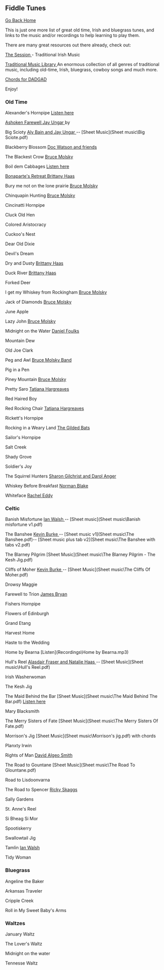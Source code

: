 ## Fiddle Tunes

[Go Back Home](index.md)


This is just one more list of great old time, Irish and bluegrass tunes, and links to the music and/or recordings to help learning to play them.

There are many great resources out there already, check out:

<a href ="https://thesession.org/"> The Session </a> - Traditional Irish Music

<a href ="http://www.traditionalmusic.co.uk/"> Traditional Music Library </a>  An enormous collection of all genres of traditional music, including old-time, Irish, bluegrass, cowboy songs and much more.

<a href ="http://www.traditionalmusic.co.uk/chords/guitar(dadgad)-chords-e-minor.htm"> Chords for DADGAD </a>

<!--The Session
Traditional Music UK-->
Enjoy!
<!--<a href ="https://www.youtube.com/watch?v=VerYTG1MlhE&list=PLuyJzev9Xki1k2t9YB1geYq0CXl3-NhCQ"> Pretty saro </a>Tatiana Hargreaves.-->

### Old Time ###

Alexander's Hornpipe <a href ="https://www.youtube.com/watch?v=gv9013QAiag"> Listen here

Ashoken Farewell <a href = "https://www.youtube.com/watch?v=d6jh1vqNvMs"> Jay Ungar </a> by 

Big Scioty <a href = "https://www.youtube.com/watch?v=Gyj7m0QdFkM"> Aly Bain and Jay Ungar </a> -- [Sheet Music](Sheet music\Big Sciote.pdf)

Blackberry Blossom <a href = "https://www.youtube.com/watch?v=FaK3Y6b6MHw"> Doc Watson and friends </a>

The Blackest Crow <a href ="https://www.youtube.com/watch?v=d6jh1vqNvMs"> Bruce Molsky </a> 

Boil dem Cabbages <a href = "https://www.youtube.com/watch?v=F-K-TGMpkUM"> Listen here

Bonaparte's Retreat  <a href ="https://www.youtube.com/watch?v=AI6Z04d5Wpc"> Brittany Haas </a>

Bury me not on the lone prairie <a href ="https://www.youtube.com/watch?v=kuhtMnm6KjM"> Bruce Molsky </a>

Chinquapin Hunting <a href = "https://www.youtube.com/watch?v=TYS7xyNW8Mc"> Bruce Molsky </a> 

Cincinatti Hornpipe

Cluck Old Hen

Colored Aristocracy

Cuckoo's Nest

Dear Old Dixie

Devil's Dream

Dry and Dusty <a href = "https://www.youtube.com/watch?v=R_cUNV7L66c"> Brittany Haas </a> 

Duck River <a href = "https://www.youtube.com/watch?v=2KEubV9ZWX0"> Brittany Haas </a> 

Forked Deer

I get my Whiskey from Rockingham <a href ="https://www.youtube.com/watch?v=lYh0LyhTj_Q"> Bruce Molsky </a> 

Jack of Diamonds <a href ="https://www.youtube.com/watch?v=jxmtrd0H8og"> Bruce Molsky </a> 

June Apple

Lazy John <a href ="https://www.youtube.com/watch?v=AZCLPwFZGgY"> Bruce Molsky </a> 

Midnight on the Water <a href ="https://www.youtube.com/watch?v=qc0-LIkX2zQ"> Daniel Foulks </a>

Mountain Dew

Old Joe Clark

Peg and Awl <a href ="https://www.youtube.com/watch?v=nwMycwsC_-8"> Bruce Molsky Band </a>

Pig in a Pen

Piney Mountain <a href = "https://www.youtube.com/watch?v=jv6RN3KpVk0"> Bruce Molsky </a>

Pretty Saro  <a href ="https://www.youtube.com/watch?v=VerYTG1MlhE&list=PLuyJzev9Xki1k2t9YB1geYq0CXl3-NhCQ"> Tatiana Hargreaves  </a> 

Red Haired Boy

Red Rocking Chair <a href = "https://www.youtube.com/watch?v=0rfFGvlGlpk"> Tatiana Hargreaves </a> 

Rickett's Hornpipe

Rocking in a Weary Land <a href = "https://www.youtube.com/watch?v=dZeaR24oK_o"> The Gilded Bats </a>
 
Sailor's Hornpipe

Salt Creek

Shady Grove

Soldier's Joy

The Squirrel Hunters <a href = "https://www.youtube.com/watch?v=njXObuqrzgI"> Sharon Gilchrist and Darol Anger </a>

Whiskey Before Breakfast <a href= "https://www.youtube.com/watch?v=chGUHMAoMV8"> Norman Blake </a>

Whiteface <a href = "https://www.youtube.com/watch?v=4P8A22xGFv4"> Rachel Eddy </a>

### Celtic ###

Banish Misfortune <a href = "https://www.youtube.com/watch?v=avPstyTW-T8">  Ian Walsh </a> -- [Sheet music](Sheet music\Banish misfortune v1.pdf)



The Banshee <a href = "https://www.youtube.com/watch?v=qzpNKvRaM0k">  Kevin Burke </a>  -- [Sheet music v1](Sheet music\The Banshee.pdf)--  [Sheet music plus tab v2](Sheet music\The Banshee with tabs v2.pdf)

The Blarney Pilgrim [Sheet Music](Sheet music\The Blarney Pilgrim - The Kesh Jig.pdf)


Cliffs of Moher <a href = "https://www.youtube.com/watch?v=3zYlEPAkGek">  Kevin Burke </a> -- [Sheet Music](Sheet music\The Cliffs Of Moher.pdf)

Drowsy Maggie

Farewell to Trion <a href = "https://www.youtube.com/watch?v=zJQabRQjXEw"> James Bryan </a>

Fishers Hornpipe

Flowers of Edinburgh

Grand Etang

Harvest Home

Haste to the Wedding

Home by Bearna [Listen](Recordings\Home by Bearna.mp3)

Hull's Reel <a href ="https://www.youtube.com/watch?v=08zd3hI87bc"> Alasdair Fraser and Natalie Haas </a> -- [Sheet Music](Sheet music\Hull's Reel.pdf)

Irish Washerwoman

The Kesh Jig

The Maid Behind the Bar [Sheet Music](Sheet music\The Maid Behind The Bar.pdf) <a href = "https://www.youtube.com/watch?v=StDL0SzDd2M"> Listen here </a>

Mary Blacksmith

The Merry Sisters of Fate [Sheet Music](Sheet music\The Merry Sisters Of Fate.pdf)

Morrison's Jig [Sheet Music](Sheet music\Morrison's jig.pdf) with chords

Planxty Irwin

Rights of Man <a href = "https://www.youtube.com/watch?v=jcI-aqZ1qQA">  David Algeo Smith </a>

The Road to Gountane [Sheet Music](Sheet music\The Road To Glountane.pdf)

Road to Lisdoonvarna

The Road to Spencer <a href = "https://www.youtube.com/watch?v=X5g6KaLAuPw">  Ricky Skaggs </a>

Sally Gardens

St. Anne's Reel

Si Bheag Si Mor

Spootiskerry

Swallowtail Jig

Tamlin <a href = "https://www.youtube.com/watch?v=_QuVHGn37dc">  Ian Walsh </a>

Tidy Woman

<!--sets
Banshee
Mary Blacksmith
Maid behind the Bar

Road to Lisdoonvarna
Swallowtail Jig
Morrison's Jig

Rakes of Kildare
 The Mountain Road

 Bill Sullivan

 St. Anne's Reel
 Scully Casey's Jig
 John Ryan's Polka

 Ballydesmond Polka
 Harvest Home Hornpipe (might be Cincinatti hornpipe)
 the Boys of bluehill

 Off to California
The Earl's Chair

Cup of tea

Green Mountain
Ships are Sailing
Temperance Reel

Blarney Pilgrim
The Kesh Jig
Merrily Kiss the Quaker


Rose in the Heather

-->

### Bluegrass

Angeline the Baker

Arkansas Traveler

Cripple Creek

Roll in My Sweet Baby's Arms

### Waltzes ###

January Waltz

The Lover's Waltz

Midnight on the water

Tennesse Waltz
